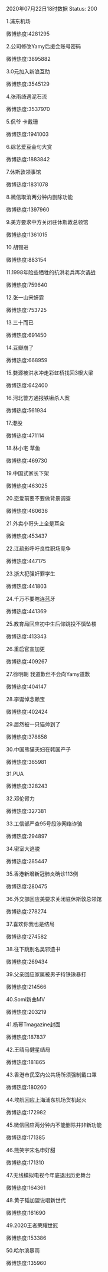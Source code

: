 2020年07月22日18时数据
Status: 200

1.浦东机场

微博热度:4281295

2.公司修改Yamy后援会账号密码

微博热度:3895882

3.0元加入新浪互助

微博热度:3545129

4.张雨绮遇泥石流

微博热度:3537970

5.侃爷 卡戴珊

微博热度:1941003

6.综艺爱豆金句大赏

微博热度:1883842

7.休斯敦领事馆

微博热度:1831078

8.微信取消两分钟内删除功能

微博热度:1397960

9.美方要求中方关闭驻休斯敦总领馆

微博热度:1361015

10.胡锡进

微博热度:883154

11.1998年险些牺牲的抗洪老兵再次请战

微博热度:759640

12.张一山宋妍霏

微博热度:753725

13.三十而已

微博热度:691450

14.豆瓣崩了

微博热度:668959

15.婺源被洪水冲走彩虹桥找回3根大梁

微博热度:642400

16.河北警方通报铁锹杀人案

微博热度:561934

17.港股

微博热度:471114

18.林小宅 草鱼

微博热度:469730

19.中国式家长下架

微博热度:463025

20.恋爱前要不要做背景调查

微博热度:460636

21.外卖小哥头上全是耳朵

微博热度:453437

22.江疏影呼吁良性职场竞争

微博热度:447175

23.浙大犯强奸罪学生

微博热度:441803

24.千万不要瞎连蓝牙

微博热度:441369

25.教育局回应初中生后仰跳投不慎坠楼

微博热度:413343

26.重启官宣加更

微博热度:409267

27.徐明朝 我道歉但不会向Yamy道歉

微博热度:404147

28.李诞悼念赖宝

微博热度:402424

29.居然被一只猫帅到了

微博热度:378858

30.中国熊猫夫妇在韩国产子

微博热度:365981

31.PUA

微博热度:328243

32.邓伦臂力

微博热度:327381

33.工信部严查95号段涉网络诈骗

微博热度:294897

34.密室大逃脱

微博热度:285447

35.香港新增新冠肺炎确诊113例

微博热度:280475

36.外交部回应美要求关闭驻休斯敦总领馆

微博热度:278274

37.喜欢你我也是结局

微博热度:274582

38.往下跳别名吴邪遗书

微博热度:269434

39.父亲回应家属被男子持铁锹暴打

微博热度:214566

40.Somi新曲MV

微博热度:203219

41.杨幂Tmagazine封面

微博热度:187837

42.王晴马健星结局

微博热度:181865

43.香港市民室内公共场所须强制戴口罩

微博热度:180260

44.埃航回应上海浦东机场货机起火

微博热度:172982

45.微信回应两分钟内不能删除并非新功能

微博热度:171385

46.熊笑宇宋名申好甜

微博热度:171310

47.无线模拟电视今年底退出历史舞台

微博热度:164361

48.黄子韬加盟说唱新世代

微博热度:161690

49.2020王者荣耀世冠

微博热度:153386

50.哈尔滨暴雨

微博热度:135960

